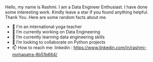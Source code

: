 Hello, my name is Rashmi. I am a Data Engineer Enthusiast. I have done some interesting work. Kindly leave a star if you found anything helpful. Thank You .Here are some random facts about me.

- 💞️ I'm an international yoga teacher
- 🔭 I’m currently working on Data Engineering
- 🌱 I’m currently learning data engineering skills
- 👯 I’m looking to collaborate on Python projects
- 📫 How to reach me: linkedin : https://www.linkedin.com/in/rashmi-mohapatra-8b51b664/

